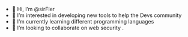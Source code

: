 - 👋 Hi, I’m @sirFler
- 👀 I’m interested in developing new tools to help the Devs community
- 🌱 I’m currently learning different programming languages
- 💞️ I’m looking to collaborate on web security
.

<!---
sitFler/sitFler is a ✨ special ✨ repository because its `README.md` (this file) appears on your GitHub profile.
You can click the Preview link to take a look at your changes.
--->
